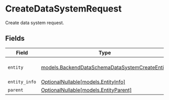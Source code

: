 # CreateDataSystemRequest

Create data system request.


## Fields

| Field                                                                                                  | Type                                                                                                   | Required                                                                                               | Description                                                                                            |
| ------------------------------------------------------------------------------------------------------ | ------------------------------------------------------------------------------------------------------ | ------------------------------------------------------------------------------------------------------ | ------------------------------------------------------------------------------------------------------ |
| `entity`                                                                                               | [models.BackendDataSchemaDataSystemCreateEntity](../models/backenddataschemadatasystemcreateentity.md) | :heavy_check_mark:                                                                                     | Create data system entity.                                                                             |
| `entity_info`                                                                                          | [OptionalNullable[models.EntityInfo]](../models/entityinfo.md)                                         | :heavy_minus_sign:                                                                                     | N/A                                                                                                    |
| `parent`                                                                                               | [OptionalNullable[models.EntityParent]](../models/entityparent.md)                                     | :heavy_minus_sign:                                                                                     | N/A                                                                                                    |